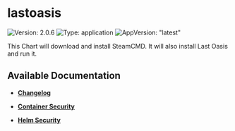 # lastoasis

![Version: 2.0.6](https://img.shields.io/badge/Version-2.0.6-informational?style=flat-square) ![Type: application](https://img.shields.io/badge/Type-application-informational?style=flat-square) ![AppVersion: "latest"](https://img.shields.io/badge/AppVersion-"latest"-informational?style=flat-square)

This Chart will download and install SteamCMD. It will also install Last Oasis and run it.

## Available Documentation

- [**Changelog**](CHANGELOG)

- [**Container Security**](container-security)

- [**Helm Security**](helm-security)

